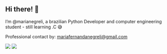 <!---
marianegreli/marianegreli is a ✨ special ✨ repository because its `README.md` (this file) appears on your GitHub profile.
You can click the Preview link to take a look at your changes.
--->
## Hi there! 💝

I’m @marianegreli, a brazilian Python Developer and computer engineering student - still learning .C 😅 

Professional contact by: mariafernandanegreli@gmail.com
 
<div> 
 
  <a href="https://instagram.com/maria_negreli" target="_blank"><img src="https://img.shields.io/badge/-Instagram-%23E4405F?style=for-the-badge&logo=instagram&logoColor=white" target="_blank"></a>
  <a href="https://twitter.com/liphaus_maria" target="_blank"><img src="https://img.shields.io/badge/-Twitter-%230077B5?style=for-the-badge&logo=twitter&logoColor=white" target="_blank"></a> 
 
</div>
